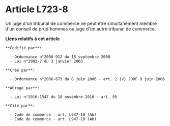 # Article L723-8

Un juge d'un tribunal de commerce ne peut être simultanément membre d'un conseil de prud'hommes ou juge d'un autre tribunal
de commerce.

**Liens relatifs à cet article**

	**Codifié par**:

	  - Ordonnance n°2000-912 du 18 septembre 2000
	  - Loi n°2003-7 du 3 janvier 2003

	**Créé par**:

	  - Ordonnance n°2006-673 du 8 juin 2006 - art. 2 (V) JORF 9 juin 2006

	**Abrogé par**:

	  - Loi n°2016-1547 du 18 novembre 2016 - art. 95

	**Cité par**:

	  - Code de commerce - art. L937-10 (Ab)
	  - Code de commerce - art. L947-10 (Ab)
